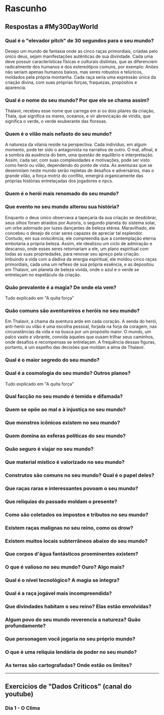 # Rascunho

## Respostas a #My30DayWorld


### Qual é o "elevador pitch" de 30 segundos para o seu mundo?
Desejo um mundo de fantasia onde as cinco raças primordiais, criadas pelo único deus, sejam manifestações autênticas de sua divindade. Cada uma deve possuir características físicas e culturais distintas, que as diferenciem radicalmente dos humanos e dos estereótipos comuns, por exemplo: Anões não seriam apenas humanos baixos, mas seres robustos e telúricos, moldados pela própria montanha. Cada raça seria uma expressão única da criação divina, com suas próprias forças, fraquezas, propósitos e aparencia.

### Qual é o nome do seu mundo? Por que ele se chama assim?
Thalavir, recebeu esse nome que carrega em si os dois pilares da criação, Thala, que significa os mares, oceanos, e vir abrevicação de viridis, que significa o verde, o verde exuberante das floresas.

### Quem é o vilão mais nefasto do seu mundo?
A natureza da vilania reside na perspectiva. Cada indivíduo, em algum momento, pode ter sido o antagonista na narrativa de outro. O mal, afinal, é a sombra da ausência do bem, uma questão de equilíbrio e interpretação. Assim, cada ser, com suas complexidades e motivações, pode ser visto como herói ou vilão, dependendo do ponto de vista. As aventuras que se desenrolam neste mundo serão repletas de desafios e adversários, mas o grande vilão, a força motriz do conflito, emergirá organicamente das próprias histórias entrelaçadas dos jogadores e npcs.

### Quem é o herói mais renomado do seu mundo?


### Que evento no seu mundo alterou sua história?
Enquanto o deus único observava a tapeçaria da sua criação se desdobrar, seus olhos foram atraídos por Auroris, o segundo planeta do sistema solar, um orbe adornado por luzes dançantes de beleza etérea. Maravilhado, ele concebeu o desejo de criar seres capazes de apreciar tal esplendor. Contudo, em sua onisciência, ele compreendia que a contemplação eterna embotaria a própria beleza. Assim, ele idealizou um ciclo de admiração e descanso, onde esses seres retornariam a ele, um plano espiritual com todas as suas propriedades, para renovar seu apreço pela criação. Imbuindo a vida com a dádiva da energia espiritual, ele moldou cinco raças primordiais, cada uma um reflexo de sua própria essência, e as depositou em Thalavir, um planeta de beleza vívida, onde o azul e o verde se entrelaçam no espetáculo da criação.

### Quão prevalente é a magia? De onde ela vem?
Tudo explicado em "A quita força"

### Quão comuns são aventureiros e heróis no seu mundo?
Em Thalavir, a chama da aventura arde em cada coração. A senda do herói, anti-herói ou vilão é uma escolha pessoal, forjada na forja da coragem, nas circunstâncias da vida e na busca por um propósito maior. O mundo, um palco vasto e vibrante, convida àqueles que ousam trilhar seus caminhos, onde desafios e recompensas se entrelaçam. A frequência dessas figuras, portanto, é um espelho das decisões que moldam a alma de Thalavir.

### Qual é o maior segredo do seu mundo?

### Qual é a cosmologia do seu mundo? Outros planos?
Tudo explicado em "A quita força"

### Qual facção no seu mundo é temida e difamada?

### Quem se opõe ao mal e à injustiça no seu mundo?

### Que monstros icônicos existem no seu mundo?

### Quem domina as esferas políticas do seu mundo?

### Quão seguro é viajar no seu mundo?

### Que material místico é valorizado no seu mundo?

### Construtos são comuns no seu mundo? Qual é o papel deles?

### Que raças raras e interessantes povoam o seu mundo?

### Que relíquias do passado moldam o presente?

### Como são coletados os impostos e tributos no seu mundo?

### Existem raças malignas no seu reino, como os drow?

### Existem muitos locais subterrâneos abaixo do seu mundo?

### Que corpos d'água fantásticos proeminentes existem?

### O que é valioso no seu mundo? Ouro? Algo mais?

### Qual é o nível tecnológico? A magia se integra?

### Qual é a raça jogável mais incompreendida?

### Que divindades habitam o seu reino? Elas estão envolvidas?

### Algum povo do seu mundo reverencia a natureza? Quão profundamente?

### Que personagem você jogaria no seu próprio mundo?

### O que é uma relíquia lendária de poder no seu mundo?

### As terras são cartografadas? Onde estão os limites?

---
## Exercicios de "Dados Criticos" (canal do youtube)

### Dia 1 - O Clima

